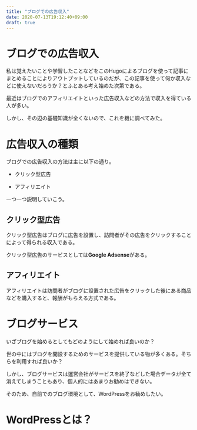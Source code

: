 ```yaml
---
title: "ブログでの広告収入"
date: 2020-07-13T19:12:40+09:00
draft: true
---
```


# ブログでの広告収入

私は覚えたいことや学習したことなどをこのHugoによるブログを使って記事にまとめることによりアウトプットしているのだが、この記事を使って何か収入などに使えないだろうか？とふとある考え始めた次第である。

最近はブログでのアフィリエイトといった広告収入などの方法で収入を得ている人が多い。

しかし、その辺の基礎知識が全くないので、これを機に調べてみた。

# 広告収入の種類

ブログでの広告収入の方法は主に以下の通り。

- クリック型広告

- アフィリエイト

一つ一つ説明していこう。


## クリック型広告

クリック型広告はブログに広告を設置し、訪問者がその広告をクリックすることによって得られる収入である。

クリック型広告のサービスとしては**Google Adsense**がある。


## アフィリエイト

アフィリエイトは訪問者がブログに設置された広告をクリックした後にある商品などを購入すると、報酬がもらえる方式である。


# ブログサービス

いざブログを始めるとしてもどのようにして始めれば良いのか？

世の中にはブログを開設するためのサービスを提供している物が多くある。そちらを利用すれば良いか？

しかし、ブログサービスは運営会社がサービスを終了などした場合データが全て消えてしまうこともあり、個人的にはあまりお勧めはできない。

そのため、自前でのブログ環境として、WordPressをお勧めしたい。

# WordPressとは？